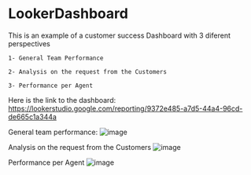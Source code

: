 # LookerDashboard

This is an example of a customer success Dashboard with 3 diferent perspectives

    1- General Team Performance
  
    2- Analysis on the request from the Customers
  
    3- Performance per Agent
  

Here is the link to the dashboard: https://lookerstudio.google.com/reporting/9372e485-a7d5-44a4-96cd-de665c1a344a


General team performance:
![image](https://user-images.githubusercontent.com/51875474/228607146-52c69ac4-061d-47e0-9935-abb085d4c2a5.png)


Analysis on the request from the Customers
![image](https://user-images.githubusercontent.com/51875474/228607539-bb331b16-bf52-40e6-9958-9fd5f6e248ca.png)


Performance per Agent
![image](https://user-images.githubusercontent.com/51875474/228607594-8c537db6-3150-4878-afa4-6983b646aa8a.png)


